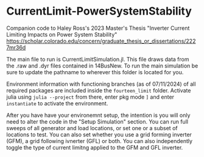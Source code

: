 # CurrentLimit-PowerSystemStability
Companion code to Haley Ross's 2023 Master's Thesis "Inverter Current Limiting Impacts on Power System Stability"
https://scholar.colorado.edu/concern/graduate_thesis_or_dissertations/2227mr36d

The main file to run is CurrentLimitSimulation.jl. This file draws data from the .raw and .dyr files contained in 14BusNew. To run the main simulation be sure to update the pathname to wherever this folder is located for you.

Environment information with functioning branches (as of 07/11/2024) of all required packages are included inside the `fourteen_limit` folder. Activate julia using `julia --project` from there, enter pkg mode `]` and enter `instantiate` to activate the environment.

After you have have your environemnt setup, the intention is you will only need to alter the code in the "Setup Simulation" section. You can run full sweeps of all generator and load locations, or set one or a subset of locations to test. You can also set whether you use a grid forming inverter (GFM), a grid following ivnerter (GFL) or both. You can also independently toggle the type of current limitng applied to the GFM and GFL inverter. 
